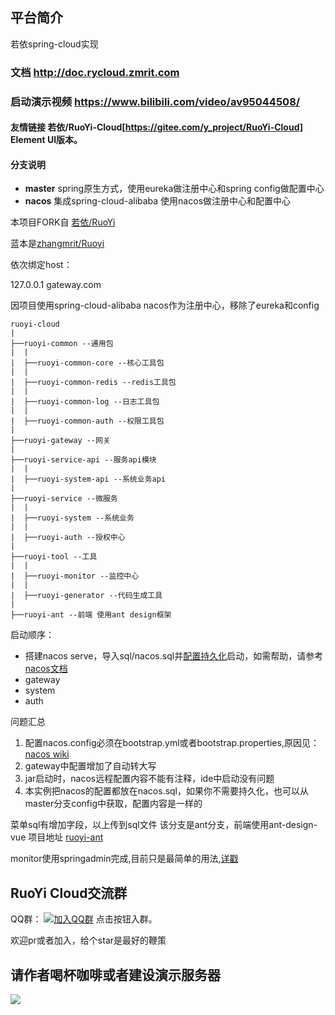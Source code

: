 ## 平台简介
若依spring-cloud实现

### 文档 http://doc.rycloud.zmrit.com
### 启动演示视频 https://www.bilibili.com/video/av95044508/

#### 友情链接 若依/RuoYi-Cloud[https://gitee.com/y_project/RuoYi-Cloud] Element UI版本。
#### 分支说明

- **master** spring原生方式，使用eureka做注册中心和spring config做配置中心
- **nacos** 集成spring-cloud-alibaba 使用nacos做注册中心和配置中心



本项目FORK自  [若依/RuoYi](https://gitee.com/y_project/RuoYi)

蓝本是[zhangmrit/Ruoyi](https://gitee.com/zhangmrit/RuoYi)

依次绑定host：

127.0.0.1 gateway.com

因项目使用spring-cloud-alibaba nacos作为注册中心，移除了eureka和config


```
ruoyi-cloud
|
├──ruoyi-common --通用包
|  |
|  ├──ruoyi-common-core --核心工具包
|  |
|  ├──ruoyi-common-redis --redis工具包
|  |
|  ├──ruoyi-common-log --日志工具包
|  |
|  ├──ruoyi-common-auth --权限工具包
|
├──ruoyi-gateway --网关
|
├──ruoyi-service-api --服务api模块
|  |
|  ├──ruoyi-system-api --系统业务api
|
├──ruoyi-service --微服务
|  |
|  ├──ruoyi-system --系统业务
|  |
|  ├──ruoyi-auth --授权中心
|
├──ruoyi-tool --工具
|  |
|  ├──ruoyi-monitor --监控中心
|  |
|  ├──ruoyi-generator --代码生成工具
|
├──ruoyi-ant --前端 使用ant design框架

```



启动顺序：
- 搭建nacos serve，导入sql/nacos.sql并[配置持久化](https://nacos.io/zh-cn/docs/deployment.html)启动，如需帮助，请参考[nacos文档](https://nacos.io/zh-cn/docs/quick-start-spring-cloud.html)
- gateway
- system
- auth

问题汇总

1. 配置nacos.config必须在bootstrap.yml或者bootstrap.properties,原因见：[nacos wiki](https://github.com/spring-cloud-incubator/spring-cloud-alibaba/wiki/Nacos-config)
2. gateway中配置增加了自动转大写
3. jar启动时，nacos远程配置内容不能有注释，ide中启动没有问题
4. 本实例把nacos的配置都放在nacos.sql，如果你不需要持久化，也可以从master分支config中获取，配置内容是一样的

菜单sql有增加字段，以上传到sql文件
该分支是ant分支，前端使用ant-design-vue 项目地址 [ruoyi-ant](https://github.com/zhangmrit/ruoyi-ant)

monitor使用springadmin完成,目前只是最简单的用法,[详戳](http://doc.rycloud.zmrit.com/#/extra?id=%E7%9B%91%E6%8E%A7)

## RuoYi Cloud交流群

QQ群：  [![加入QQ群](https://img.shields.io/badge/755109875-blue.svg)](https://jq.qq.com/?_wv=1027&k=5JGXHPD)  点击按钮入群。


欢迎pr或者加入，给个star是最好的鞭策

##  请作者喝杯咖啡或者建设演示服务器

![](http://upload.ouliu.net/i/20191021180958e1ek5.png)

